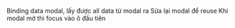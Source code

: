 Binding data modal, lấy được all data từ modal ra
Sửa lại modal để reuse
Khi modal mở thì focus vào ô đầu tiên
